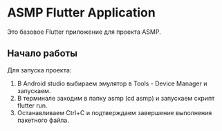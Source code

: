 # ASMP Flutter Application

Это базовое Flutter приложение для проекта ASMP.

## Начало работы

Для запуска проекта:
1. В Android studio выбираем эмулятор в Tools - Device Manager и запускаем.
2. В терминале заходим в папку asmp (cd asmp) и запускаем скрипт flutter run.
3. Останавливаем Ctrl+C и подтверждаем завершение выполнения пакетного файла.

